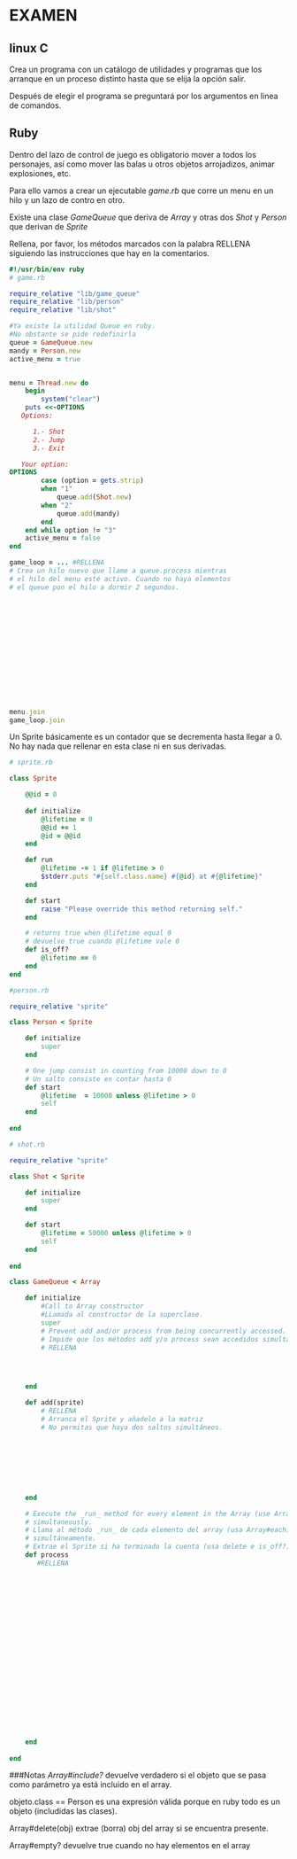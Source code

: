 EXAMEN
======

linux C
-------

Crea un programa con un catálogo de utilidades y programas
que los arranque en un proceso distinto hasta que se elija
la opción salir.

Después de elegir el programa se preguntará por los
argumentos en linea de comandos.

Ruby
-----

Dentro del lazo de control de juego es obligatorio mover a
todos los personajes, así como mover las balas u otros objetos
arrojadizos, animar explosiones, etc.

Para ello vamos a crear un ejecutable _game.rb_ que corre 
un menu en un hilo y un lazo de contro en otro.

Existe una clase _GameQueue_ que deriva de _Array_
y otras dos _Shot_ y _Person_ que derivan de _Sprite_

Rellena, por favor, los métodos marcados con la palabra
RELLENA siguiendo las instrucciones que hay en la comentarios. 

```ruby
#!/usr/bin/env ruby
# game.rb

require_relative "lib/game_queue"
require_relative "lib/person"
require_relative "lib/shot"

#Ya existe la utilidad Queue en ruby.
#No obstante se pide redefinirla
queue = GameQueue.new
mandy = Person.new
active_menu = true


menu = Thread.new do 
    begin
		system("clear")
	puts <<-OPTIONS 
   Options:

      1.- Shot
      2.- Jump
      3.- Exit

   Your option: 
OPTIONS
		case (option = gets.strip)
		when "1"
			queue.add(Shot.new)
		when "2"
			queue.add(mandy)
		end
	end while option != "3"
	active_menu = false 
end

game_loop = ... #RELLENA
# Crea un hilo nuevo que llame a queue.process mientras
# el hilo del menu esté activo. Cuando no haya elementos
# el queue pon el hilo a dormir 2 segundos.















menu.join
game_loop.join

```

Un Sprite básicamente es un contador que se decrementa hasta
llegar a 0. No hay nada que rellenar en esta clase ni en sus derivadas.

```ruby
# sprite.rb 

class Sprite

    @@id = 0
    	
	def initialize
		@lifetime = 0
		@@id += 1
		@id = @@id
	end

	def run
		@lifetime -= 1 if @lifetime > 0  
		$stderr.puts "#{self.class.name} #{@id} at #{@lifetime}"
	end

    def start
    	raise "Please override this method returning self."
    end

    # returns true when @lifetime equal 0
    # devuelve true cuando @lifetime vale 0
	def is_off?
		@lifetime == 0
	end
end
```

```ruby
#person.rb

require_relative "sprite"

class Person < Sprite

	def initialize
		super
	end

	# One jump consist in counting from 10000 down to 0
	# Un salto consiste en contar hasta 0
	def start
		@lifetime  = 10000 unless @lifetime > 0		
		self
    end
	
end

```

```ruby
# shot.rb

require_relative "sprite"

class Shot < Sprite

    def initialize
    	super
    end

    def start
		@lifetime = 50000 unless @lifetime > 0
		self
	end
	
end
```

```ruby
class GameQueue < Array

    def initialize
    	#Call to Array constructor
    	#LLamada al constructor de la superclase.
    	super
    	# Prevent add and/or process from being concurrently accessed.
        # Impide que los métodos add y/o process sean accedidos simultaneamente.
        # RELLENA




    end

	def add(sprite)
        # RELLENA
        # Arranca el Sprite y añadelo a la matriz
		# No permitas que haya dos saltos simultáneos.








	end

    # Execute the _run_ method for every element in the Array (use Array#each)
    # simultaneously.
	# Llama al método _run_ de cada elemento del array (usa Array#each) 
	# simultáneamente.
	# Extrae el Sprite si ha terminado la cuenta (usa delete e is_off?)
	def process
	   #RELLENA






















	end
	
end
```

###Notas
 _Array#include?_ devuelve verdadero si el objeto que se pasa
 como parámetro ya está incluido en el array.

 objeto.class == Person es una expresión válida porque en ruby
 todo es un objeto (includidas las clases).

 Array#delete(obj) extrae (borra) obj del array si se encuentra 
 presente.

 Array#empty? devuelve true cuando no hay elementos en el array

